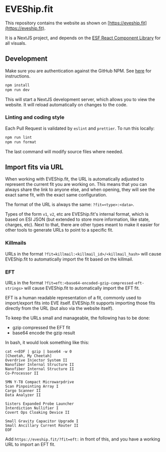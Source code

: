# EVEShip.fit

This repository contains the website as shown on [https://eveship.fit](https://eveship.fit).

It is a NextJS project, and depends on the [ESF React Component Library](https://github.com/EVEShipFit/react) for all visuals.

## Development

Make sure you are authentication against the GitHub NPM.
See [here](https://docs.github.com/en/packages/working-with-a-github-packages-registry/working-with-the-npm-registry#authenticating-to-github-packages) for instructions.

```bash
npm install
npm run dev
```

This will start a NextJS development server, which allows you to view the website.
It will reload automatically on changes to the code.

### Linting and coding style

Each Pull Request is validated by `eslint` and `prettier`.
To run this locally:

```bash
npm run lint
npm run format
```

The last command will modify source files where needed.

## Import fits via URL

When working with EVEShip.fit, the URL is automatically adjusted to represent the current fit you are working on.
This means that you can always share the link to anyone else, and when opening, they will see the exact same fit, with the exact same configuration.

The format of the URL is always the same: `?fit=<type>:<data>`.

Types of the form `v1`, `v2`, etc are EVEShip.fit's internal format, which is based on ESI JSON (but extended to store more information, like state, charges, etc).
Next to that, there are other types meant to make it easier for other tools to generate URLs to point to a specific fit.

### Killmails

URLs in the format `?fit=killmail:<killmail_id>/<killmail_hash>` will cause EVEShip.fit to automatically import the fit based on the killmail.

### EFT

URLs in the format `?fit=eft:<base64-encoded-gzip-compressed-eft-strings>` will cause EVEShip.fit to automatically import the EFT fit.

EFT is a human readable representation of a fit, commonly used to import/export fits into EVE itself.
EVEShip.fit supports importing those fits directly from the URL (but also via the website itself).

To keep the URLs small and manageable, the following has to be done:

- gzip compressed the EFT fit
- base64 encode the gzip result

In bash, it would look something like this:

```
cat <<EOF | gzip | base64 -w 0
[Cheetah, My Cheetah]
Overdrive Injector System II
Nanofiber Internal Structure II
Nanofiber Internal Structure II
Co-Processor II

5MN Y-T8 Compact Microwarpdrive
Scan Pinpointing Array I
Cargo Scanner II
Data Analyzer II

Sisters Expanded Probe Launcher
Interdiction Nullifier I
Covert Ops Cloaking Device II

Small Gravity Capacitor Upgrade I
Small Ancillary Current Router II
EOF
```

Add `https://eveship.fit/?fit=eft:` in front of this, and you have a working URL to import an EFT fit.

